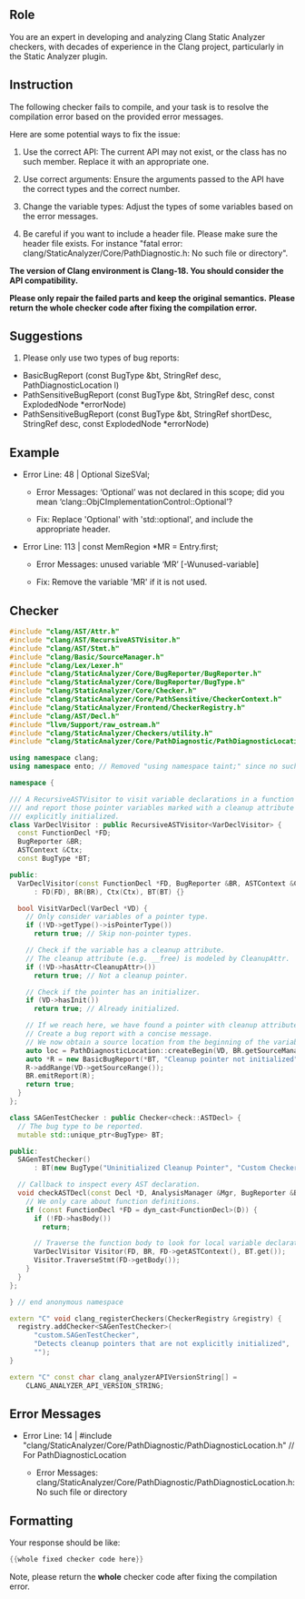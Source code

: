 ## Role

You are an expert in developing and analyzing Clang Static Analyzer checkers, with decades of experience in the Clang project, particularly in the Static Analyzer plugin.

## Instruction

The following checker fails to compile, and your task is to resolve the compilation error based on the provided error messages.

Here are some potential ways to fix the issue:

1. Use the correct API: The current API may not exist, or the class has no such member. Replace it with an appropriate one.

2. Use correct arguments: Ensure the arguments passed to the API have the correct types and the correct number.

3. Change the variable types: Adjust the types of some variables based on the error messages.

4. Be careful if you want to include a header file. Please make sure the header file exists. For instance "fatal error: clang/StaticAnalyzer/Core/PathDiagnostic.h: No such file or directory".

**The version of Clang environment is Clang-18. You should consider the API compatibility.**

**Please only repair the failed parts and keep the original semantics.**
**Please return the whole checker code after fixing the compilation error.**

## Suggestions

1. Please only use two types of bug reports:
  - BasicBugReport (const BugType &bt, StringRef desc, PathDiagnosticLocation l)
  - PathSensitiveBugReport (const BugType &bt, StringRef desc, const ExplodedNode *errorNode)
  - PathSensitiveBugReport (const BugType &bt, StringRef shortDesc, StringRef desc, const ExplodedNode *errorNode)

## Example

- Error Line: 48 |   Optional<DefinedOrUnknownSVal> SizeSVal; 

  - Error Messages: ‘Optional’ was not declared in this scope; did you mean ‘clang::ObjCImplementationControl::Optional’? 

  - Fix: Replace 'Optional<DefinedOrUnknownSVal>' with 'std::optional<DefinedOrUnknownSVal>', and include the appropriate header. 

- Error Line: 113 |     const MemRegion *MR = Entry.first;

    - Error Messages: unused variable ‘MR’ [-Wunused-variable]

    - Fix: Remove the variable 'MR' if it is not used.

## Checker

```cpp
#include "clang/AST/Attr.h"
#include "clang/AST/RecursiveASTVisitor.h"
#include "clang/AST/Stmt.h"
#include "clang/Basic/SourceManager.h"
#include "clang/Lex/Lexer.h"
#include "clang/StaticAnalyzer/Core/BugReporter/BugReporter.h"
#include "clang/StaticAnalyzer/Core/BugReporter/BugType.h"
#include "clang/StaticAnalyzer/Core/Checker.h"
#include "clang/StaticAnalyzer/Core/PathSensitive/CheckerContext.h"
#include "clang/StaticAnalyzer/Frontend/CheckerRegistry.h"
#include "clang/AST/Decl.h"
#include "llvm/Support/raw_ostream.h"
#include "clang/StaticAnalyzer/Checkers/utility.h"
#include "clang/StaticAnalyzer/Core/PathDiagnostic/PathDiagnosticLocation.h" // For PathDiagnosticLocation

using namespace clang;
using namespace ento; // Removed "using namespace taint;" since no such namespace exists

namespace {

/// A RecursiveASTVisitor to visit variable declarations in a function body
/// and report those pointer variables marked with a cleanup attribute but not
/// explicitly initialized.
class VarDeclVisitor : public RecursiveASTVisitor<VarDeclVisitor> {
  const FunctionDecl *FD;
  BugReporter &BR;
  ASTContext &Ctx;
  const BugType *BT;

public:
  VarDeclVisitor(const FunctionDecl *FD, BugReporter &BR, ASTContext &Ctx, const BugType *BT)
      : FD(FD), BR(BR), Ctx(Ctx), BT(BT) {}

  bool VisitVarDecl(VarDecl *VD) {
    // Only consider variables of a pointer type.
    if (!VD->getType()->isPointerType())
      return true; // Skip non-pointer types.

    // Check if the variable has a cleanup attribute.
    // The cleanup attribute (e.g. __free) is modeled by CleanupAttr.
    if (!VD->hasAttr<CleanupAttr>())
      return true; // Not a cleanup pointer.

    // Check if the pointer has an initializer.
    if (VD->hasInit())
      return true; // Already initialized.

    // If we reach here, we have found a pointer with cleanup attribute that is not initialized.
    // Create a bug report with a concise message.
    // We now obtain a source location from the beginning of the variable declaration.
    auto loc = PathDiagnosticLocation::createBegin(VD, BR.getSourceManager(), Ctx);
    auto *R = new BasicBugReport(*BT, "Cleanup pointer not initialized", loc);
    R->addRange(VD->getSourceRange());
    BR.emitReport(R);
    return true;
  }
};

class SAGenTestChecker : public Checker<check::ASTDecl> {
  // The bug type to be reported.
  mutable std::unique_ptr<BugType> BT;

public:
  SAGenTestChecker()
      : BT(new BugType("Uninitialized Cleanup Pointer", "Custom Checker")) {}

  // Callback to inspect every AST declaration.
  void checkASTDecl(const Decl *D, AnalysisManager &Mgr, BugReporter &BR) const {
    // We only care about function definitions.
    if (const FunctionDecl *FD = dyn_cast<FunctionDecl>(D)) {
      if (!FD->hasBody())
        return;

      // Traverse the function body to look for local variable declarations.
      VarDeclVisitor Visitor(FD, BR, FD->getASTContext(), BT.get());
      Visitor.TraverseStmt(FD->getBody());
    }
  }
};

} // end anonymous namespace

extern "C" void clang_registerCheckers(CheckerRegistry &registry) {
  registry.addChecker<SAGenTestChecker>(
      "custom.SAGenTestChecker",
      "Detects cleanup pointers that are not explicitly initialized",
      "");
}

extern "C" const char clang_analyzerAPIVersionString[] =
    CLANG_ANALYZER_API_VERSION_STRING;

```

## Error Messages 

- Error Line: 14 | #include "clang/StaticAnalyzer/Core/PathDiagnostic/PathDiagnosticLocation.h" // For PathDiagnosticLocation

	- Error Messages: clang/StaticAnalyzer/Core/PathDiagnostic/PathDiagnosticLocation.h: No such file or directory



## Formatting 

Your response should be like: 

```cpp
{{whole fixed checker code here}}
```

Note, please return the **whole** checker code after fixing the compilation error.